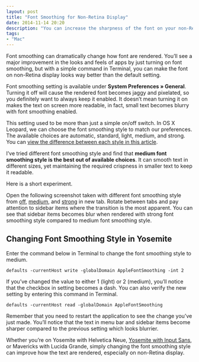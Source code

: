 ```yaml
---
layout: post
title: "Font Smoothing for Non-Retina Display"
date: 2014-11-14 20:20
description: "You can increase the sharpness of the font on your non-Retina display Mac without sacrificing the smoothness with this tips."
tags:
- "Mac"
---
```


Font smoothing can dramatically change how font are rendered. You’ll see a major improvement in the looks and feels of apps by just turning on font smoothing, but with a simple command in Terminal, you can make the font on non-Retina display looks way better than the default setting.

<!-- more -->

Font smoothing setting is available under **System Preferences » General**. Turning it off will cause the rendered font becomes jaggy and pixelated, so you definitely want to always keep it enabled. It doesn’t mean turning it on makes the text on screen more readable, in fact, small text becomes blurry with font smoothing enabled.

This setting used to be more than just a simple on/off switch. In OS X Leopard, we can choose the font smoothing style to match our preferences.  The available choices are automatic, standard, light, medium, and strong.  You can [view the difference between each style in this article](http://macperformanceguide.com/Trials-FontSmoothing.html "MPG - Mac Trials and Tribulations - Font Smoothing in Snow ...").

I’ve tried different font smoothing style and find that **medium font smoothing style is the best out of available choices**. It can smooth text in different sizes, yet maintaining the required crispness in smaller text to keep it readable.

Here is a short experiment. 

Open the following screenshot taken with different font smoothing style from [off](http://images.sayzlim.net/2014/11/font_smoothing_off.jpg "Disabled Font Smoothing Style"), [medium](http://images.sayzlim.net/2014/11/font_smoothing_medium.jpg "Medium Font Smoothing Style"), and [strong](http://images.sayzlim.net/2014/11/font_smoothing_strong.jpg "Strong Font Smoothing Style") in new tab. Rotate between tabs and pay attention to sidebar items where the transition is the most apparent. You can see that sidebar items becomes blur when rendered with strong font smoothing style compared to medium font smoothing style.

## Changing Font Smoothing Style in Yosemite

Enter the command below in Terminal to change the font smoothing style to medium.

	defaults -currentHost write -globalDomain AppleFontSmoothing -int 2

If you’ve changed the value to either 1 (light) or 2 (medium), you’ll notice that the checkbox in setting becomes a dash. You can also verify the new setting by entering this command in Terminal.

	defaults -currentHost read -globalDomain AppleFontSmoothing

Remember that you need to restart the application to see the change you’ve just made. You’ll notice that the text in menu bar and sidebar items become sharper compared to the previous setting which looks blurrier.

Whether you’re on Yosemite with Helvetica Neue, [Yosemite with Input Sans](http://sayzlim.net/system-font-replacement-yosemite "System Font Replacement for OS X Yosemite - Sayz Lim"), or Mavericks with Lucida Grande, simply changing the font smoothing style can improve how the text are rendered, especially on non-Retina display.